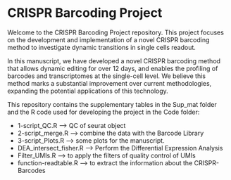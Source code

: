 # CRISPR Barcoding Project

Welcome to the CRISPR Barcoding Project repository. This project focuses on the development and implementation of a novel CRISPR barcoding method to investigate dynamic transitions in single cells readout.

In this manuscript, we have developed a novel CRISPR barcoding method that  allows dynamic editing for over 12 days, and enables the profiling of barcodes and transcriptomes at the single-cell level. We believe this method marks a substantial improvement over current methodologies, expanding the potential applications of this technology. 

This repository contains the supplementary tables in the Sup_mat folder and the R code used for developing the project in the Code folder:
- 1-script_QC.R --> QC of seurat object
- 2-script_merge.R --> combine the data with the Barcode Library
- 3-script_Plots.R --> some plots for the manuscript.
- DEA_intersect_fisher.R --> Perform the Differential Expression Analysis 
- Filter_UMIs.R --> to apply the filters of quality control of UMIs
- function-readtable.R --> to extract the information about the CRISPR-Barcodes

